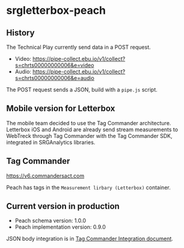 # srgletterbox-peach


## History

The Technical Play currently send data in a POST request.

- Video: https://pipe-collect.ebu.io/v1/collect?s=chrts00000000006&e=video
- Audio: https://pipe-collect.ebu.io/v1/collect?s=chrts00000000006&e=audio

The POST request sends a JSON, build with a `pipe.js` script.

## Mobile version for Letterbox

The mobile team decided to use the Tag Commander architecture. Letterbox iOS and Android are already send stream measurements to WebTreck through Tag Commander with the Tag Commander SDK, integrated in SRGAnalytics libraries.

## Tag Commander

https://v6.commandersact.com

Peach has tags in the `Measurement lirbary (Letterbox)` container.

## Current version in production

- Peach schema version: 1.0.0               
- Peach implementation version: 0.9.0

JSON body integration is in [Tag Commander Integration document](Documentation/Tag-Commander-Integration.md).



